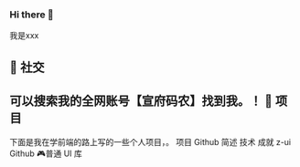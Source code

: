### Hi there 👋
我是xxx

🙌 社交
---
可以搜索我的全网账号【宣府码农】找到我。！
💼 项目
---
下面是我在学前端的路上写的一些个人项目，。
项目	Github	简述	技术	成就
z-ui	Github	🎮普通 UI 库	
